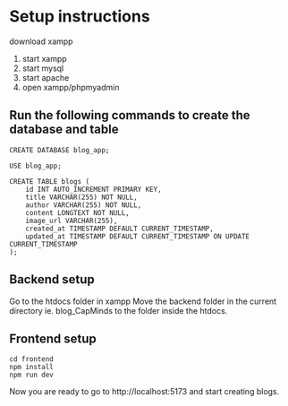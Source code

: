 # Setup instructions

download xampp
1. start xampp <br>
2. start mysql <br>
3. start apache <br>
4. open xampp/phpmyadmin


## Run the following commands to create the database and table
```
CREATE DATABASE blog_app;

USE blog_app;

CREATE TABLE blogs (
    id INT AUTO_INCREMENT PRIMARY KEY,
    title VARCHAR(255) NOT NULL,
    author VARCHAR(255) NOT NULL,
    content LONGTEXT NOT NULL,
    image_url VARCHAR(255),
    created_at TIMESTAMP DEFAULT CURRENT_TIMESTAMP,
    updated_at TIMESTAMP DEFAULT CURRENT_TIMESTAMP ON UPDATE CURRENT_TIMESTAMP
);
```

## Backend setup
Go to the htdocs folder in xampp
Move the backend folder in the current directory ie. blog_CapMinds to the folder inside the htdocs.

## Frontend setup
```
cd frontend
npm install
npm run dev
```

Now you are ready to go to http://localhost:5173 and start creating blogs.
